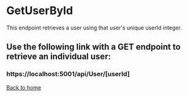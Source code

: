# GetUserById

This endpoint retrieves a user using that user's unique userId integer.


## Use the following link with a GET endpoint to retrieve an individual user:
### https://localhost:5001/api/User/[userId]

[Back to home](../../../README.md)
